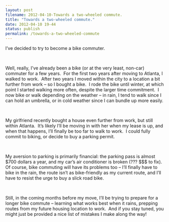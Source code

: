 ```yaml
---
layout: post
filename: 2012-04-10-Towards a two-wheeled commute.
title: "Towards a two-wheeled commute."
date: 2012-04-10 19-44
status: publish
permalink: /towards-a-two-wheeled-commute
---
```

I’ve decided to try to become a bike commuter.

&nbsp;

Well, really, I’ve already been a bike (or at the very least, non-car) commuter for a few years.  For the first two years after moving to Atlanta, I walked to work.  After two years I moved within the city to a location a bit further from work – so I bought a bike.  I rode the bike until winter, at which point I started walking more often, despite the larger time commitment.  I now bike or walk depending on the weather – in rain, I tend to walk since I can hold an umbrella, or in cold weather since I can bundle up more easily.

&nbsp;

My girlfriend recently bought a house even further from work, but still within Atlanta.  It’s likely I’ll be moving in with her when my lease is up, and when that happens, I’ll finally be too far to walk to work.  I could fully commit to biking, or decide to buy a parking permit.

&nbsp;

My aversion to parking is primarily financial: the parking pass is almost $700 dollars a year, and my car’s air conditioner is broken (??? $$$ to fix).   Of course, bike commuting will have its problems too – I’ll finally have to bike in the rain, the route isn’t as bike-friendly as my current route, and I’ll have to resist the urge to buy a slick road bike.

&nbsp;

Still, in the coming months before my move, I’ll be trying to prepare for a longer bike commute – learning what works best when it rains, prepping routes from my future housing location to work.  And if you stay tuned, you might just be provided a nice list of mistakes I make along the way!